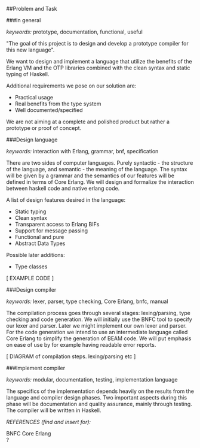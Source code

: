 ##Problem and Task

###In general

*keywords:* prototype, documentation, functional, useful

"The goal of this project is to design and develop a prototype compiler for this new language".

We want to design and implement a language that utilize the benefits of the Erlang VM and the OTP libraries combined with the clean syntax and static typing of Haskell.

Additional requirements we pose on our solution are:

- Practical usage
- Real benefits from the type system
- Well documented/specified

We are not aiming at a complete and polished product but rather a prototype or proof of concept.

###Design language

*keywords:* interaction with Erlang, grammar, bnf, specification

There are two sides of computer languages. Purely syntactic - the structure of the language, and semantic - the meaning of the language. The syntax will be given by a grammar and the semantics of our features will be defined in terms of Core Erlang. We will design and formalize the interaction between haskell code and native erlang code.

A list of design features desired in the language:

- Static typing
- Clean syntax
- Transparent access to Erlang BIFs
- Support for message passing
- Functional and pure
- Abstract Data Types

Possible later additions:

- Type classes

[ EXAMPLE CODE ]

###Design compiler

*keywords:* lexer, parser, type checking, Core Erlang, bnfc, manual

The compilation process goes through several stages: lexing/parsing, type checking and code generation. We will initially use the BNFC tool to specify our lexer and parser. Later we might implement our own lexer and parser. For the code generation we intend to use an intermediate language called Core Erlang to simplify the generation of BEAM code. We will put emphasis on ease of use by for example having readable error reports.

[ DIAGRAM of compilation steps. lexing/parsing etc ]

###Implement compiler

*keywords:* modular, documentation, testing, implementation language

The specifics of the implementation depends heavily on the results from the language and compiler design phases. Two important aspects during this phase will be documentation and quality assurance, mainly through testing. The compiler will be written in Haskell.

*REFERENCES (find and insert for):*

BNFC 
Core Erlang  
?
